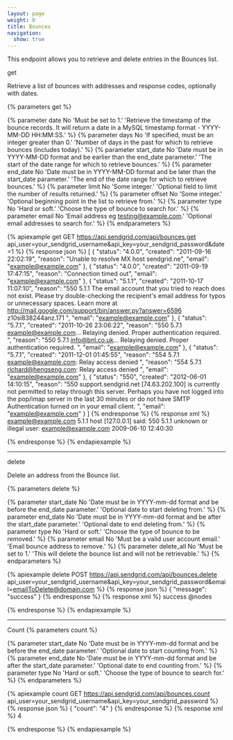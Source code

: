 ```yaml
---
layout: page
weight: 0
title: Bounces
navigation:
  show: true
---
```


This endpoint allows you to retrieve and delete entries in the Bounces list.

<page-anchor el="h2">
get
</page-anchor>

Retrieve a list of bounces with addresses and response codes, optionally with dates.

{% parameters get %}

  {% parameter date No 'Must be set to 1.' 'Retrieve the timestamp of the bounce records. It will return a date in a MySQL timestamp format - YYYY-MM-DD HH:MM:SS.' %}
  {% parameter days No 'If specified, must be an integer greater than 0.' 'Number of days in the past for which to retrieve bounces (includes today).' %}
  {% parameter start_date No 'Date must be in YYYY-MM-DD format and be earlier than the end_date parameter.' 'The start of the date range for which to retrieve bounces.' %}
  {% parameter end_date No 'Date must be in YYYY-MM-DD format and be later than the start_date parameter.' 'The end of the date range for which to retrieve bounces.' %}
  {% parameter limit No 'Some integer.' 'Optional field to limit the number of results returned.' %}
  {% parameter offset No 'Some integer.' 'Optional beginning point in the list to retrieve from.' %}
  {% parameter type No 'Hard or soft.' 'Choose the type of bounce to search for.' %}
  {% parameter email No 'Email address eg testing@example.com.' 'Optional email addresses to search for.' %}
{% endparameters %}

{% apiexample get GET https://api.sendgrid.com/api/bounces.get api_user=your_sendgrid_username&api_key=your_sendgrid_password&date=1 %}
  {% response json %}
[
  {
    "status": "4.0.0",
    "created": "2011-09-16 22:02:19",
    "reason": "Unable to resolve MX host sendgrid.ne",
    "email": "example@example.com"
  },
  {
    "status": "4.0.0",
    "created": "2011-09-19 17:47:15",
    "reason": "Connection timed out",
    "email": "example@example.com"
  },
  {
    "status": "5.1.1",
    "created": "2011-10-17 11:07:10",
    "reason": "550 5.1.1 The email account that you tried to reach does not exist. Please try double-checking the recipient's email address for typos or unnecessary spaces. Learn more at http://mail.google.com/support/bin/answer.py?answer=6596 z10si838244anz.171 ",
    "email": "example@example.com"
  },
  {
    "status": "5.7.1",
    "created": "2011-10-26 23:06:22",
    "reason": "550 5.7.1 <example@example.com>... Relaying denied. Proper authentication required. ",
    "reason": "550 5.7.1 <info@bnl.co.uk>... Relaying denied. Proper authentication required. ",
    "email": "example@example.com"
  },
  {
    "status": "5.7.1",
    "created": "2011-12-01 01:45:55",
    "reason": "554 5.7.1 <example@example.com>: Relay access denied ",
    "reason": "554 5.7.1 <richard@hengseng.com>: Relay access denied ",
    "email": "example@example.com"
  },
  {
    "status": "550",
    "created": "2012-06-01 14:10:15",
    "reason": "550 support.sendgrid.net [74.63.202.100] is currently not permitted to relay through this server. Perhaps you have not logged into the pop/imap server in the last 30 minutes or do not have SMTP Authentication turned on in your email client. ",
    "email": "example@example.com"
  }
]
  {% endresponse %}
  {% response xml %}
<bounces>
   <bounce>
      <email>example@example.com</email>
      <status>5.1.1</status>
      <reason>host [127.0.0.1] said: 550 5.1.1 unknown or illegal user: example@example.com</reason>
      <created>2009-06-10 12:40:30</created>
   </bounce>
</bounces>

  {% endresponse %}
{% endapiexample %}

* * * * *

<page-anchor el="h2">
delete
</page-anchor>

Delete an address from the Bounce list.

{% parameters delete %}

  {% parameter start_date No 'Date must be in YYYY-mm-dd format and be before the end_date parameter.' 'Optional date to start deleting from.' %}
  {% parameter end_date No 'Date must be in YYYY-mm-dd format and be after the start_date parameter.' 'Optional date to end deleting from.' %}
  {% parameter type No 'Hard or soft.' 'Choose the type of bounce to be removed.' %}
  {% parameter email No 'Must be a valid user account email.' 'Email bounce address to remove.' %}
  {% parameter delete_all No 'Must be set to 1.' 'This will delete the bounce list and will not be retrievable.' %}
{% endparameters %}

{% apiexample delete POST https://api.sendgrid.com/api/bounces.delete api_user=your_sendgrid_username&api_key=your_sendgrid_password&email=emailToDelete@domain.com %}
  {% response json %}
{
  "message": "success"
}
  {% endresponse %}
  {% response xml %}
<result> success @nodes </result>

  {% endresponse %}
{% endapiexample %}

* * * * *

<page-anchor el="h2">
Count
</page-anchor>
{% parameters count %}

  {% parameter start_date No 'Date must be in YYYY-mm-dd format and be before the end_date parameter.' 'Optional date to start counting from.' %}
  {% parameter end_date No 'Date must be in YYYY-mm-dd format and be after the start_date parameter.' 'Optional date to end counting from.' %}
  {% parameter type No 'Hard or soft.' 'Choose the type of bounce to search for.' %}
{% endparameters %}

{% apiexample count GET https://api.sendgrid.com/api/bounces.count api_user=your_sendgrid_username&api_key=your_sendgrid_password %}
  {% response json %}
{
  "count": "4"
}
  {% endresponse %}
  {% response xml %}
<result>
   <count>4</count>
</result>

  {% endresponse %}
{% endapiexample %}
